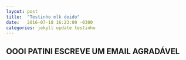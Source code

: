 ```yaml
---
layout: post
title:  "Testinho mlk doido"
date:   2016-07-18 16:23:00 -0300
categories: jekyll update testinho
---
```


## OOOI PATINI ESCREVE UM EMAIL AGRADÁVEL